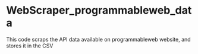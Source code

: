 # WebScraper_programmableweb_data
This code scraps the API data available on programmableweb website, and stores it in the CSV
